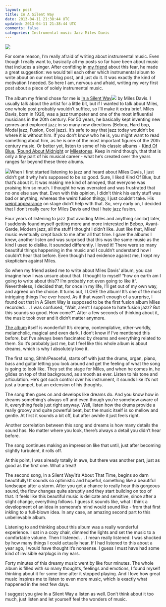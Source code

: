 ```yaml
---           
layout: post
title: In A Silent Way
date: 2013-04-11 21:38:44 UTC
updated: 2013-04-11 21:38:44 UTC
comments: false
categories: Instrumental music Jazz Miles Davis
---
```

![](http://3.bp.blogspot.com/-zgioX-rhAYY/UWctQk0KOjI/AAAAAAAABTQ/pU4fCnTemww/s1600/cover_481121122010.jpg)

For some reason, I’m really afraid of writing about instrumental music. Even
though I really want to, basically all my posts so far have been about music
that includes a singer. After confiding in [my
friend](http://mitrovic.co/blog/) about this fear, he made a great suggestion:
we would tell each other which instrumental album to write about on our next
blog post, and just do it. It was exactly the kind of motivation I needed. So
here I am, nervous and afraid, writing my very first post about a piece of
solely instrumental music.

  
  

The album my friend chose for me is [In a Silent Way](http://www.amazon.com/gp/product/B00006GO9Q/ref=as_li_qf_sp_asin_tl?ie=UTF8&camp=1789&creative=9325&creativeASIN=B00006GO9Q&linkCode=as2&tag=mythougonmusi-20)![](http://www.assoc-amazon.com/e/ir?t=mythougonmusi-20&l=as2&o=1&a=B00006GO9Q) by Miles Davis. I
usually talk about the artist for a little bit, but if I wanted to talk about
Miles, one whole post probably wouldn’t suffice, so I’ll make it extra brief.
Miles Davis, born in 1926, was a jazz trumpeter and one of the most
influential musicians in the 20th century. For 50 years, he basically kept
inventing new genres and explored jazz in so many new directions (Bebop, Hard
bop, Modal jazz, Fusion, Cool jazz). It’s safe to say that jazz today wouldn’t
be where it is without him. If you don’t know who he is, you might want to
read something about him, as he is one of the most important figures of the
20th century music. Or better yet, listen to some of his classic albums -
[Kind Of Blue](http://www.youtube.com/watch?v=VmaQdPoWVGM), [‘Round About
Midnight](http://www.youtube.com/watch?v=9sVapY6JDu8) or
[Milestones](http://www.youtube.com/watch?v=38bShXrS7pM). Keep in mind though,
that that is only a tiny part of his musical career - what he’s created over
the years ranges far beyond these three albums.

  
  

![](http://1.bp.blogspot.com/-B1a2Tm9SnFk/UWctVDOlvKI/AAAAAAAABTY/-svjWC-iVoo/s1600/miles-davis-by-jan-persson.jpg)When I first started listening to
jazz and heard about Miles Davis, I just didn’t get it why he’s supposed to be
so good. Sure, I liked Kind Of Blue, but that’s about it. It was making me
kind of annoyed, that everyone was praising him so much. I thought he was
overrated and was frustrated that no one else saw that. Even with this
opinion, I didn’t think his early stuff was bad or anything, whereas the weird
fusion thingy, I just couldn’t take. His [weird
appearance](http://www.youtube.com/watch?v=y7mHNEA7z2U) on stage didn’t help
with that. So, very early on, I decided that I don’t really care for Miles
Davis and that I hate jazz fusion.

Four years of listening to jazz (but avoiding Miles and anything similar)
later, I suddenly found myself getting more and more interested in Bebop,
Avant-Garde, Modern jazz, all the stuff I thought I didn’t like. Just like
that, Miles’ music eventually crept back to me after all that time. I gave the
albums I knew, another listen and was surprised that this was the same music
as the kind I used to dislike. It sounded differently. I loved it! There were
so many beautiful things happening in the music and I couldn’t understand how
I couldn’t hear that before. Even though I had evidence against me, I kept my
skepticism against Miles.

  
  

So when my friend asked me to write about Miles Davis’ album, you can imagine
how I was unsure about that. I thought to myself “how on earth am I going to
write about this?? I’m probably not even going to like it”. Nevertheless, I
decided that, for once in my life, I’ll get out of my own way, and agreed on
the choice. It turns out, I LOVE the album! It’s one of the most intriguing
things I’ve ever heard. As if that wasn’t enough of a surprise, I found out
that In A Silent Way is supposed to be the first fusion album Miles recorded.
. . I was confused, “Wait, aren’t I suppose to hate fusion jazz? But this
sounds so good. How come?”. After a few seconds of thinking about it, the
music took over and it didn’t matter anymore.

  
  

[The album](http://www.youtube.com/watch?v=OmQwzAsOw1k) itself is wonderful!
It’s dreamy, contemplative, other-worldly, melancholic, magical and even dark.
I don’t know if I’ve mentioned this before, but I’ve always been fascinated by
dreams and everything related to them. So it’s probably just me, but I feel
like this whole album is about dreams, which is why I absolutely love it.

The first song, Shhh/Peaceful, starts off with just the drums, organ, piano,
bass and guitar letting you look around and get the feeling of what the song
is going to look like. They set the stage for Miles, and when he comes in, he
glides on top of that background, as smooth as ever. Listen to his tone and
articulation. He’s got such control over his instrument, it sounds like it’s
not just a trumpet, but an extension of his thoughts.

The song then goes on and develops like dreams do. And you know how in dreams
something’s always off and even though you’re somehow aware of it, everything
feels just right anyway. Well, listen how the drums provide a really groovy
and quite powerful beat, but the music itself is so mellow and gentle. At
first it sounds a bit off, but after awhile it just feels right.

Another correlation between this song and dreams is how many details the sound
has. No matter where you look, there’s always a detail you didn’t hear before.

The song continues making an impression like that until, just after becoming
slightly turbulent, it rolls off.

  
  

At this point, I was already totally in awe, but there was another part, just
as good as the first one. What a treat!

The second song, In a Silent Way/It’s About That Time, begins so darn
beautifully! It sounds so optimistic and hopeful, something like a beautiful
landscape after a storm. After you get a chance to really hear this gorgeous
sound, the flow changes quite abruptly and they start building on top of that.
It feels like this beautiful music is delicate and sensitive, since after a
slight change, everything follows. I guess it sounds like, what I think a
development of an idea in someone’s mind would sound like - from that first
inkling to a full-blown idea. In any case, an amazing second part to this
unbelievable album.

  
  

Listening to and thinking about this album was a really wonderful experience.
I sat in a cozy chair, dimmed the lights and set the music to a comfortable
volume. Then I listened. . . I mean really listened. I was shocked by how many
things I could actually hear. If I had listened to this about a year ago, I
would have thought it’s nonsense. I guess I must have had some kind of
invisible earplugs in my ears.

Forty minutes of this dreamy music went by like four minutes. The whole album
is filled with so many thoughts, feelings and emotions, I found myself
thinking about it for some time after it stopped playing. And I love how great
music inspires me to listen to even more music, which is exactly what happened
in the next few days.

I suggest you give In a Silent Way a listen as well. Don’t think about it too
much, just listen and let yourself feel the wonders of music.

